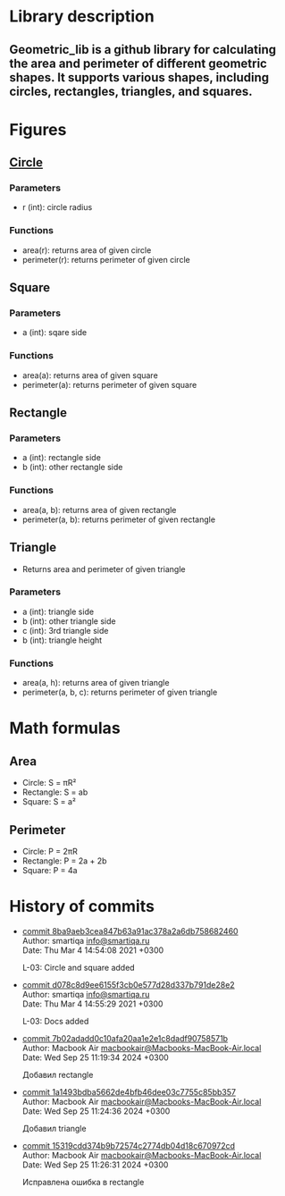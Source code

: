 # Library description
## Geometric_lib is a github library for calculating the area and perimeter of different geometric shapes. It supports various shapes, including circles, rectangles, triangles, and squares.


# Figures
## [Circle](https://github.com/pyotrusoff/geometric_lib/blob/new_features_%3C467815%3E/circle.py)
### Parameters 
- r (int): circle radius
### Functions 
- area(r): returns area of given circle
- perimeter(r): returns perimeter of given circle

## Square
### Parameters
- a (int): sqare side
### Functions 
- area(a): returns area of given square
- perimeter(a): returns perimeter of given square

## Rectangle
### Parameters
- a (int): rectangle side
- b (int): other rectangle side
### Functions 
- area(a, b): returns area of given rectangle
- perimeter(a, b): returns perimeter of given rectangle

## Triangle
- Returns area and perimeter of given triangle
### Parameters 
- a (int): triangle side
- b (int): other triangle side
- c (int): 3rd triangle side
- b (int): triangle height
### Functions 
- area(a, h): returns area of given triangle
- perimeter(a, b, c): returns perimeter of given triangle

# Math formulas
## Area
- Circle: S = πR²
- Rectangle: S = ab
- Square: S = a²

## Perimeter
- Circle: P = 2πR
- Rectangle: P = 2a + 2b
- Square: P = 4a  


# History of commits
- [commit 8ba9aeb3cea847b63a91ac378a2a6db758682460](https://github.com/pyotrusoff/geometric_lib/commit/8ba9aeb3cea847b63a91ac378a2a6db758682460)  
Author: smartiqa <info@smartiqa.ru>  
Date:   Thu Mar 4 14:54:08 2021 +0300

    L-03: Circle and square added
- [commit d078c8d9ee6155f3cb0e577d28d337b791de28e2](https://github.com/pyotrusoff/geometric_lib/commit/d078c8d9ee6155f3cb0e577d28d337b791de28e2)  
Author: smartiqa <info@smartiqa.ru>  
Date:   Thu Mar 4 14:55:29 2021 +0300

    L-03: Docs added
- [commit 7b02adadd0c10afa20aa1e2e1c8dadf90758571b](https://github.com/pyotrusoff/geometric_lib/commit/7b02adadd0c10afa20aa1e2e1c8dadf90758571b)  
Author: Macbook Air <macbookair@Macbooks-MacBook-Air.local>  
Date:   Wed Sep 25 11:19:34 2024 +0300

    Добавил rectangle
- [commit 1a1493bdba5662de4bfb46dee03c7755c85bb357](https://github.com/pyotrusoff/geometric_lib/commit/1a1493bdba5662de4bfb46dee03c7755c85bb357)  
Author: Macbook Air <macbookair@Macbooks-MacBook-Air.local>  
Date:   Wed Sep 25 11:24:36 2024 +0300

    Добавил triangle
- [commit 15319cdd374b9b72574c2774db04d18c670972cd](https://github.com/pyotrusoff/geometric_lib/commit/15319cdd374b9b72574c2774db04d18c670972cd)  
Author: Macbook Air <macbookair@Macbooks-MacBook-Air.local>  
Date:   Wed Sep 25 11:26:31 2024 +0300

    Исправлена ошибка в rectangle    